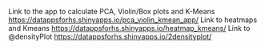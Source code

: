 Link to the app to calculate PCA, Violin/Box plots and K-Means
https://datappsforhs.shinyapps.io/pca_violin_kmean_app/
Link to heatmaps and Kmeans
 https://datappsforhs.shinyapps.io/heatmap_kmeans/
 Link to @densityPlot
  https://datappsforhs.shinyapps.io/2densityplot/

